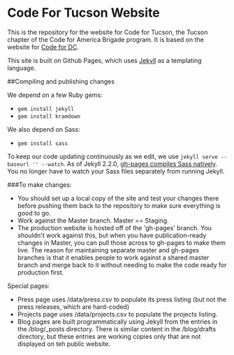 Code For Tucson Website
=============

This is the repository for the website for Code for Tucson, the Tucson chapter of the Code for America Brigade program. It is based on the website for [Code for DC](http://www.codefordc.org).

This site is built on Github Pages, which uses [Jekyll](http://jekyllrb.com/) as a templating language.

##Compiling and publishing changes

We depend on a few Ruby gems:

* `gem install jekyll`
* `gem install kramdown`

We also depend on Sass:

* `gem install sass`

To keep our code updating continuously as we edit, we use `jekyll serve --baseurl '' --watch`. As of Jekyll 2.2.0, [gh-pages compiles Sass natively](https://github.com/blog/1867-github-pages-now-runs-jekyll-2-2-0). You no longer have to watch your Sass files separately from running Jekyll.

###To make changes:
+ You should set up a local copy of the site and test your changes there before pushing them back to the repository to make sure everything is good to go.
+ Work against the Master branch.  Master == Staging.
+ The production website is hosted off of the 'gh-pages' branch.  You shouldn't work against this, but when you have publication-ready changes in Master, you can pull those across to gh-pages to make them live. The reason for maintaining separate master and gh-pages branches is that it enables people to work against a shared master branch and merge back to it without needing to make the code ready for production first.


Special pages:
+ Press page uses /data/press.csv to populate its press listing (but not the press releases, which are hard-coded)
+ Projects page uses /data/projects.csv to populate the projects listing.
+ Blog pages are built programmatically using Jekyll from the entries in the /blog/_posts directory.  There is similar content in the /blog/drafts directory, but these entries are working copies only that are not displayed on teh public website.


